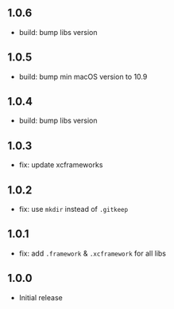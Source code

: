 ## 1.0.6

- build: bump libs version

## 1.0.5

- build: bump min macOS version to 10.9

## 1.0.4

- build: bump libs version

## 1.0.3

- fix: update xcframeworks

## 1.0.2

- fix: use `mkdir` instead of `.gitkeep`

## 1.0.1

- fix: add `.framework` & `.xcframework` for all libs

## 1.0.0

- Initial release

